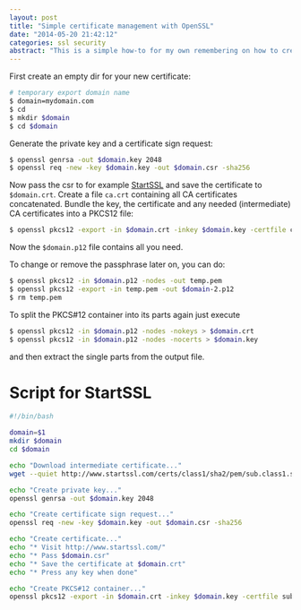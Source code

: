 ```yaml
---
layout: post
title: "Simple certificate management with OpenSSL"
date: "2014-05-20 21:42:12"
categories: ssl security
abstract: "This is a simple how-to for my own remembering on how to create and package a fresh SSL certificate."
---
```


First create an empty dir for your new certificate:

```bash
# temporary export domain name
$ domain=mydomain.com
$ cd
$ mkdir $domain
$ cd $domain
```

Generate the private key and a certificate sign request:

```bash
$ openssl genrsa -out $domain.key 2048
$ openssl req -new -key $domain.key -out $domain.csr -sha256
```

Now pass the csr to for example [StartSSL](https://www.startssl.com/) and save the certificate to `$domain.crt`. Create a file `ca.crt` containing all CA certificates concatenated. Bundle the key, the certificate and any needed (intermediate) CA certificates into a PKCS12 file:

```bash
$ openssl pkcs12 -export -in $domain.crt -inkey $domain.key -certfile ca.pem -name "$domain" -out $domain.p12
```

Now the `$domain.p12` file contains all you need.

To change or remove the passphrase later on, you can do:

```bash
$ openssl pkcs12 -in $domain.p12 -nodes -out temp.pem
$ openssl pkcs12 -export -in temp.pem -out $domain-2.p12
$ rm temp.pem
```

To split the PKCS#12 container into its parts again just execute

```bash
$ openssl pkcs12 -in $domain.p12 -nodes -nokeys > $domain.crt
$ openssl pkcs12 -in $domain.p12 -nodes -nocerts > $domain.key
```

and then extract the single parts from the output file.

# Script for StartSSL

```bash
#!/bin/bash

domain=$1
mkdir $domain
cd $domain

echo "Download intermediate certificate..."
wget --quiet http://www.startssl.com/certs/class1/sha2/pem/sub.class1.server.sha2.ca.pem

echo "Create private key..."
openssl genrsa -out $domain.key 2048

echo "Create certificate sign request..."
openssl req -new -key $domain.key -out $domain.csr -sha256

echo "Create certificate..."
echo "* Visit http://www.startssl.com/"
echo "* Pass $domain.csr"
echo "* Save the certificate at $domain.crt"
echo "* Press any key when done"

echo "Create PKCS#12 container..."
openssl pkcs12 -export -in $domain.crt -inkey $domain.key -certfile sub.class1.server.sha2.ca.pem -name "$domain" -out $domain.p12
```
